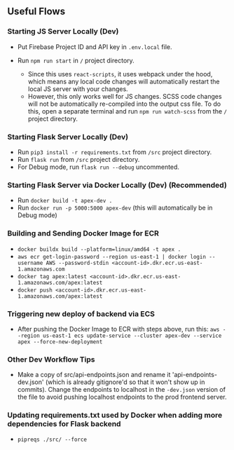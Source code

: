 ## Useful Flows

### Starting JS Server Locally (Dev)

- Put Firebase Project ID and API key in `.env.local` file.

- Run `npm run start` in `/` project directory.
  - Since this uses `react-scripts`, it uses webpack under the hood, which means any local code changes will automatically restart the local JS server with your changes.
  - However, this only works well for JS changes. SCSS code changes will not be automatically re-compiled into the output css file. To do this, open a separate terminal and run `npm run watch-scss` from the `/` project directory.

### Starting Flask Server Locally (Dev)

- Run `pip3 install -r requirements.txt` from `/src` project directory.
- Run `flask run` from `/src` project directory.
- For Debug mode, run `flask run --debug` uncommented.

### Starting Flask Server via Docker Locally (Dev) (Recommended)
- Run `docker build -t apex-dev .`
- Run `docker run -p 5000:5000 apex-dev` (this will automatically be in Debug mode)

### Building and Sending Docker Image for ECR
- `docker buildx build --platform=linux/amd64 -t apex .`
- `aws ecr get-login-password --region us-east-1 | docker login --username AWS --password-stdin <account-id>.dkr.ecr.us-east-1.amazonaws.com`
- `docker tag apex:latest <account-id>.dkr.ecr.us-east-1.amazonaws.com/apex:latest`
- `docker push <account-id>.dkr.ecr.us-east-1.amazonaws.com/apex:latest`

### Triggering new deploy of backend via ECS
- After pushing the Docker Image to ECR with steps above, run this: `aws --region us-east-1 ecs update-service --cluster apex-dev --service apex --force-new-deployment`

### Other Dev Workflow Tips
- Make a copy of src/api-endpoints.json and rename it 'api-endpoints-dev.json' (which is already gitignore'd so that it won't show up in commits). Change the endpoints to localhost in the `-dev.json` version of the file to avoid pushing localhost endpoints to the prod frontend server.

### Updating requirements.txt used by Docker when adding more dependencies for Flask backend
- `pipreqs ./src/ --force`